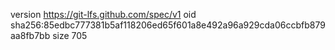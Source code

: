version https://git-lfs.github.com/spec/v1
oid sha256:85edbc777381b5af118206ed65f601a8e492a96a929cda06ccbfb879aa8fb7bb
size 705
